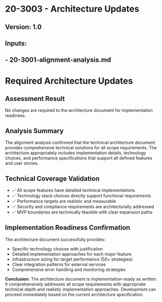 # 20-3003 - Architecture Updates
## Version: 1.0
## Inputs:
## - 20-3001-alignment-analysis.md

# Required Architecture Updates

## Assessment Result
No changes are required to the architecture document for implementation readiness.

## Analysis Summary
The alignment analysis confirmed that the technical architecture document provides comprehensive technical solutions for all scope requirements. The architecture appropriately includes implementation details, technology choices, and performance specifications that support all defined features and user stories.

## Technical Coverage Validation
- ✅ All scope features have detailed technical implementations
- ✅ Technology stack choices directly support functional requirements
- ✅ Performance targets are realistic and measurable
- ✅ Security and compliance requirements are architecturally addressed
- ✅ MVP boundaries are technically feasible with clear expansion paths

## Implementation Readiness Confirmation
The architecture document successfully provides:
- Specific technology choices with justification
- Detailed implementation approaches for each major feature
- Infrastructure sizing for target performance (50+ strategies)
- Clear integration patterns for external services
- Comprehensive error handling and monitoring strategies

**Conclusion**: The architecture document is implementation-ready as written. It comprehensively addresses all scope requirements with appropriate technical depth and realistic implementation approaches. Development can proceed immediately based on the current architecture specification.